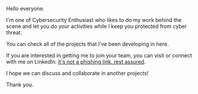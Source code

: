 Hello everyone.


I'm one of Cybersecurity Enthusiast who likes to do my work behind the scene and let you do your activities while I keep you protected from cyber threat. 

You can check all of the projects that I've been developing in here. 

If you are interested in getting me to join your team, you can visit or connect with me on LinkedIn: [it's not a phishing link. rest assured](https://linkedin.com/in/nia-es).

I hope we can discuss and collaborate in another projects!

Thank you.
